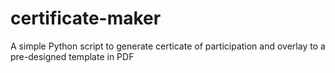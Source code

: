 # certificate-maker
A simple Python script to generate certicate of participation and overlay to a pre-designed template in PDF
